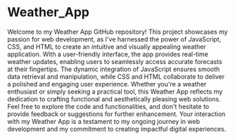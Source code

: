 # Weather_App
Welcome to my Weather App GitHub repository! This project showcases my passion for web development, as I've harnessed the power of JavaScript, CSS, and HTML to create an intuitive and visually appealing weather application. With a user-friendly interface, the app provides real-time weather updates, enabling users to seamlessly access accurate forecasts at their fingertips. The dynamic integration of JavaScript ensures smooth data retrieval and manipulation, while CSS and HTML collaborate to deliver a polished and engaging user experience. Whether you're a weather enthusiast or simply seeking a practical tool, this Weather App reflects my dedication to crafting functional and aesthetically pleasing web solutions. Feel free to explore the code and functionalities, and don't hesitate to provide feedback or suggestions for further enhancement. Your interaction with my Weather App is a testament to my ongoing journey in web development and my commitment to creating impactful digital experiences.
